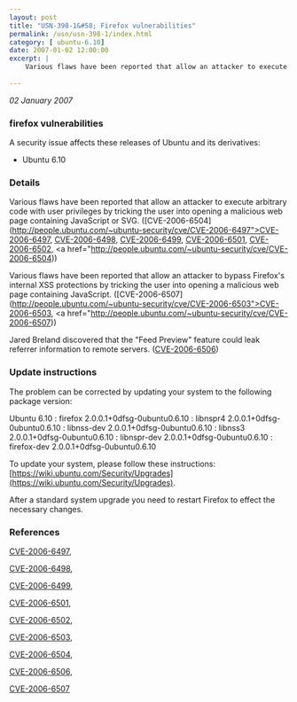 ```yaml
---
layout: post
title: "USN-398-1&#58; Firefox vulnerabilities"
permalink: /usn/usn-398-1/index.html
category: [ ubuntu-6.10]
date: 2007-01-02 12:00:00
excerpt: |
    Various flaws have been reported that allow an attacker to execute arbitrary code with user privileges by tricking the user into opening a malicious web page containing JavaScript or SVG.  ([CVE-2006-6504](http://people.ubuntu.com/~ubuntu-security/cve/CVE-2006-6497">CVE-2006-6497</a>,  <a href="http://people.ubuntu.com/~ubuntu-security/cve/CVE-2006-6498">CVE-2006-6498</a>, <a href="http://people.ubuntu.com/~ubuntu-security/cve/CVE-2006-6499">CVE-2006-6499</a>, <a href="http://people.ubuntu.com/~ubuntu-security/cve/CVE-2006-6501">CVE-2006-6501</a>, <a href="http://people.ubuntu.com/~ubuntu-security/cve/CVE-2006-6502">CVE-2006-6502</a>,  <a href="http://people.ubuntu.com/~ubuntu-security/cve/CVE-2006-6504))
    
--- 
```

 
 

*02 January 2007*

### firefox vulnerabilities

A security issue affects these releases of Ubuntu and its derivatives:

* Ubuntu 6.10

### Details

Various flaws have been reported that allow an attacker to execute arbitrary code with user privileges by tricking the user into opening a malicious web page containing JavaScript or SVG. ([CVE-2006-6504](http://people.ubuntu.com/~ubuntu-security/cve/CVE-2006-6497">CVE-2006-6497</a>, <a href="http://people.ubuntu.com/~ubuntu-security/cve/CVE-2006-6498">CVE-2006-6498</a>, <a href="http://people.ubuntu.com/~ubuntu-security/cve/CVE-2006-6499">CVE-2006-6499</a>, <a href="http://people.ubuntu.com/~ubuntu-security/cve/CVE-2006-6501">CVE-2006-6501</a>, <a href="http://people.ubuntu.com/~ubuntu-security/cve/CVE-2006-6502">CVE-2006-6502</a>, <a href="http://people.ubuntu.com/~ubuntu-security/cve/CVE-2006-6504))

Various flaws have been reported that allow an attacker to bypass Firefox&#39;s internal XSS protections by tricking the user into opening a malicious web page containing JavaScript. ([CVE-2006-6507](http://people.ubuntu.com/~ubuntu-security/cve/CVE-2006-6503">CVE-2006-6503</a>, <a href="http://people.ubuntu.com/~ubuntu-security/cve/CVE-2006-6507))

Jared Breland discovered that the &quot;Feed Preview&quot; feature could leak referrer information to remote servers. ([CVE-2006-6506](http://people.ubuntu.com/~ubuntu-security/cve/CVE-2006-6506))

### Update instructions

The problem can be corrected by updating your system to the following package version:

Ubuntu 6.10
 : firefox <span>2.0.0.1+0dfsg-0ubuntu0.6.10</span>
 : libnspr4 <span>2.0.0.1+0dfsg-0ubuntu0.6.10</span>
 : libnss-dev <span>2.0.0.1+0dfsg-0ubuntu0.6.10</span>
 : libnss3 <span>2.0.0.1+0dfsg-0ubuntu0.6.10</span>
 : libnspr-dev <span>2.0.0.1+0dfsg-0ubuntu0.6.10</span>
 : firefox-dev <span>2.0.0.1+0dfsg-0ubuntu0.6.10</span>

To update your system, please follow these instructions: [https://wiki.ubuntu.com/Security/Upgrades](https://wiki.ubuntu.com/Security/Upgrades).

After a standard system upgrade you need to restart Firefox to effect the necessary changes.

### References

 
 [CVE-2006-6497](http://people.ubuntu.com/~ubuntu-security/cve/CVE-2006-6497), 

 [CVE-2006-6498](http://people.ubuntu.com/~ubuntu-security/cve/CVE-2006-6498), 

 [CVE-2006-6499](http://people.ubuntu.com/~ubuntu-security/cve/CVE-2006-6499), 

 [CVE-2006-6501](http://people.ubuntu.com/~ubuntu-security/cve/CVE-2006-6501), 

 [CVE-2006-6502](http://people.ubuntu.com/~ubuntu-security/cve/CVE-2006-6502), 

 [CVE-2006-6503](http://people.ubuntu.com/~ubuntu-security/cve/CVE-2006-6503), 

 [CVE-2006-6504](http://people.ubuntu.com/~ubuntu-security/cve/CVE-2006-6504), 

 [CVE-2006-6506](http://people.ubuntu.com/~ubuntu-security/cve/CVE-2006-6506), 

 [CVE-2006-6507](http://people.ubuntu.com/~ubuntu-security/cve/CVE-2006-6507)
 

